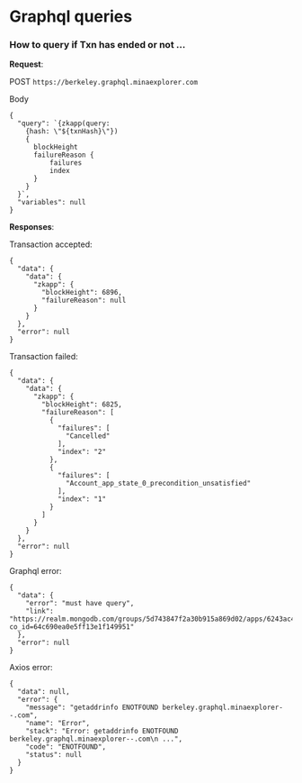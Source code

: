
# Graphql queries 

### How to query if Txn has ended or not ...

**Request**:

POST `https://berkeley.graphql.minaexplorer.com`

Body 
~~~
{
  "query": `{zkapp(query: 
    {hash: \"${txnHash}\"}) 
    {
      blockHeight
      failureReason {
          failures
          index
      }    
    }
  }`,
  "variables": null
}
~~~

**Responses**:

Transaction accepted:
~~~
{
  "data": {
    "data": {
      "zkapp": {
        "blockHeight": 6896,
        "failureReason": null
      }
    }
  },
  "error": null
}
~~~

Transaction failed:
~~~
{
  "data": {
    "data": {
      "zkapp": {
        "blockHeight": 6825,
        "failureReason": [
          {
            "failures": [
              "Cancelled"
            ],
            "index": "2"
          },
          {
            "failures": [
              "Account_app_state_0_precondition_unsatisfied"
            ],
            "index": "1"
          }
        ]
      }
    }
  },
  "error": null
}
~~~

Graphql error:
~~~
{
  "data": {
    "error": "must have query",
    "link": "https://realm.mongodb.com/groups/5d743847f2a30b915a869d02/apps/6243ac4e874bdc290e411249/logs?co_id=64c690ea0e5ff13e1f149951"
  },
  "error": null
}
~~~

Axios error:
~~~
{
  "data": null,
  "error": {
    "message": "getaddrinfo ENOTFOUND berkeley.graphql.minaexplorer--.com",
    "name": "Error",
    "stack": "Error: getaddrinfo ENOTFOUND berkeley.graphql.minaexplorer--.com\n ...",
    "code": "ENOTFOUND",
    "status": null
  }
}
~~~
